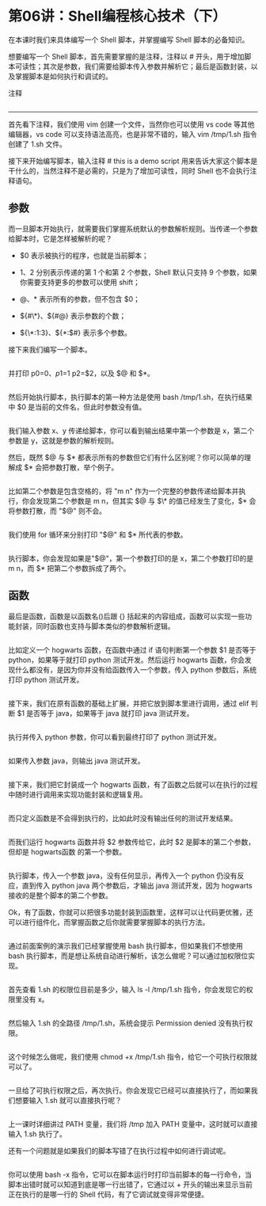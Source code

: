# 第06讲：Shell编程核心技术（下）

在本课时我们来具体编写一个 Shell 脚本，并掌握编写 Shell 脚本的必备知识。

想要编写一个 Shell 脚本，首先需要掌握的是注释，注释以 # 开头，用于增加脚本可读性；其次是参数，我们需要给脚本传入参数并解析它；最后是函数封装，以及掌握脚本是如何执行和调试的。

注释

<Image alt="" src="https://s0.lgstatic.com/i/image2/M01/B0/1B/CgotOV3mHmOAVwNqAAB4Dtu9NTs336.png"/> 

----------------------------------------------------------------------------------------

首先看下注释，我们使用 vim 创建一个文件，当然你也可以使用 vs code 等其他编辑器，vs code 可以支持语法高亮，也是非常不错的，输入 vim /tmp/1.sh 指令创建了 1.sh 文件。 
<Image alt="" src="https://s0.lgstatic.com/i/image2/M01/B0/1B/CgotOV3mHnGAcmsMAAB09eOs0V8120.png"/> 


接下来开始编写脚本，输入注释 # this is a demo script 用来告诉大家这个脚本是干什么的，当然注释不是必需的，只是为了增加可读性，同时 Shell 也不会执行注释语句。

参数
---

而一旦脚本开始执行，就需要我们掌握系统默认的参数解析规则。当传递一个参数给脚本时，它是怎样被解析的呢？

* $0 表示被执行的程序，也就是当前脚本；

* $1、$2 分别表示传递的第 1 个和第 2 个参数，Shell 默认只支持 9 个参数，如果你需要支持更多的参数可以使用 shift；

* $@、$\* 表示所有的参数，但不包含 $0；

* ${#\*}、${#@} 表示参数的个数；

* ${\*:1:3}、${\*:$#} 表示多个参数。

接下来我们编写一个脚本。


<Image alt="" src="https://s0.lgstatic.com/i/image2/M01/AF/FC/CgoB5l3mHnyAa4b9AACcvwS38OE594.png"/> 


并打印 p0=$0、p1=$1 p2=$2，以及 $@ 和 $\*。


<Image alt="" src="https://s0.lgstatic.com/i/image2/M01/AF/FC/CgoB5l3mHoWAaTN7AAHqWUW2NTU287.png"/> 


然后开始执行脚本，执行脚本的第一种方法是使用 bash /tmp/1.sh，在执行结果中 $0 是当前的文件名，但此时参数没有值。


<Image alt="" src="https://s0.lgstatic.com/i/image2/M01/B0/1C/CgotOV3mHo2ARK47AAHLXCyvNz8110.png"/> 


我们输入参数 x、y 传递给脚本，你可以看到输出结果中第一个参数是 x，第二个参数是 y，这就是参数的解析规则。

然后，既然 $@ 与 $\* 都表示所有的参数但它们有什么区别呢？你可以简单的理解成 $\* 会把参数打散，举个例子。


<Image alt="" src="https://s0.lgstatic.com/i/image2/M01/AF/FC/CgoB5l3mHpaAJwbtAAGm5AmGJZA068.png"/> 


比如第二个参数是包含空格的，将 "m n" 作为一个完整的参数传递给脚本并执行，你会发现第二个参数是 m n，但其实 $@ 与 $\* 的值已经发生了变化，$\* 会将参数打散，而 "$@" 则不会。


<Image alt="" src="https://s0.lgstatic.com/i/image2/M01/AF/FC/CgoB5l3mHp-AGEWgAACvvz4hjIA356.png"/> 


我们使用 for 循环来分别打印 "$@" 和 $\* 所代表的参数。


<Image alt="" src="https://s0.lgstatic.com/i/image2/M01/B0/1C/CgotOV3mHqmAJ1dsAAFw0CGIpXM118.png"/> 


执行脚本，你会发现如果是"$@"，第一个参数打印的是 x，第二个参数打印的是 m n，而 $\* 把第二个参数拆成了两个。

函数
---

最后是函数，函数是以函数名()后跟 {} 括起来的内容组成，函数可以实现一些功能封装，同时函数也支持与脚本类似的参数解析逻辑。


<Image alt="" src="https://s0.lgstatic.com/i/image2/M01/AF/FC/CgoB5l3mHrSALa60AAG18PfnhoY767.png"/> 


比如定义一个 hogwarts 函数，在函数中通过 if 语句判断第一个参数 $1 是否等于 python，如果等于就打印 python 测试开发。然后运行 hogwarts 函数，你会发现什么都没有，是因为你并没有给函数传入一个参数，传入 python 参数后，系统打印 python 测试开发。


<Image alt="" src="https://s0.lgstatic.com/i/image2/M01/B0/1C/CgotOV3mHr-AN2ZyAAEBtQa6ZR8422.png"/> 


接下来，我们在原有函数的基础上扩展，并把它放到脚本里进行调用，通过 elif 判断 $1 是否等于 java，如果等于 java 就打印 java 测试开发。


<Image alt="" src="https://s0.lgstatic.com/i/image2/M01/AF/FC/CgoB5l3mHseAJymtAAHki20sFZs514.png"/> 


执行并传入 python 参数，你可以看到最终打印了 python 测试开发。


<Image alt="" src="https://s0.lgstatic.com/i/image2/M01/AF/FC/CgoB5l3mHtGAaT5OAAG5fFP2WZw702.png"/> 


如果传入参数 java，则输出 java 测试开发。


<Image alt="" src="https://s0.lgstatic.com/i/image2/M01/B0/1C/CgotOV3mHtuANXSqAAEH6Py_Xac382.png"/> 


接下来，我们把它封装成一个 hogwarts 函数，有了函数之后就可以在执行的过程中随时进行调用来实现功能封装和逻辑复用。


<Image alt="" src="https://s0.lgstatic.com/i/image2/M01/B0/1C/CgotOV3mHuWAOyTxAAFw7vQFO2c777.png"/> 


而只定义函数是不会得到执行的，比如此时没有输出任何的测试开发结果。


<Image alt="" src="https://s0.lgstatic.com/i/image2/M01/B0/1C/CgotOV3mHxiAYFWfAAEdgQmOdxA853.png"/> 


而我们运行 hogwarts 函数并将 $2 参数传给它，此时 $2 是脚本的第二个参数，但却是 hogwarts函数 的第一个参数。


<Image alt="" src="https://s0.lgstatic.com/i/image2/M01/AF/FC/CgoB5l3mHyKANsqtAAGM238AlPY383.png"/> 


执行脚本，传入一个参数 java，没有任何显示，再传入一个 python 仍没有反应，直到传入 python java 两个参数后，才输出 java 测试开发，因为 hogwarts 接收的是整个脚本的第二个参数。

Ok，有了函数，你就可以把很多功能封装到函数里，这样可以让代码更优雅，还可以进行组件化，而掌握函数之后你就需要掌握脚本的执行方法。


<Image alt="" src="https://s0.lgstatic.com/i/image2/M01/B0/1C/CgotOV3mHy2AA4GsAAFi8HS0YMk372.png"/> 


通过前面案例的演示我们已经掌握使用 bash 执行脚本，但如果我们不想使用 bash 执行脚本，而是想让系统自动进行解析，该怎么做呢？可以通过加权限位实现。


<Image alt="" src="https://s0.lgstatic.com/i/image2/M01/B0/1C/CgotOV3mHzeAXyu9AAGwW6ETkz4673.png"/> 


首先查看 1.sh 的权限位目前是多少，输入 ls -l /tmp/1.sh 指令，你会发现它的权限里没有 x。


<Image alt="" src="https://s0.lgstatic.com/i/image2/M01/B0/1C/CgotOV3mH0OAUIsfAAGy_TmPGnc630.png"/> 


然后输入 1.sh 的全路径 /tmp/1.sh，系统会提示 Permission denied 没有执行权限。


<Image alt="" src="https://s0.lgstatic.com/i/image2/M01/B0/1C/CgotOV3mH0yAbthXAAG_xPVX3HE664.png"/> 


这个时候怎么做呢，我们使用 chmod +x /tmp/1.sh 指令，给它一个可执行权限就可以了。


<Image alt="" src="https://s0.lgstatic.com/i/image2/M01/AF/FC/CgoB5l3mH1qAZynAAAG9pFvkV0M505.png"/> 


一旦给了可执行权限之后，再次执行。你会发现它已经可以直接执行了，而如果我们想要输入 1.sh 就可以直接执行呢？


<Image alt="" src="https://s0.lgstatic.com/i/image2/M01/AF/FC/CgoB5l3mH2aAOOGLAAG4sIaDfBY784.png"/> 


上一课时详细讲过 PATH 变量，我们将 /tmp 加入 PATH 变量中，这时就可以直接输入 1.sh 执行了。

还有一个问题就是如果我们的脚本写错了在执行过程中如何进行调试呢。


<Image alt="" src="https://s0.lgstatic.com/i/image2/M01/AF/FC/CgoB5l3mH3CAJM6IAAFv8CFyLyo833.png"/> 


你可以使用 bash -x 指令，它可以在脚本运行时打印当前脚本的每一行命令，当脚本出错时就可以知道到底是哪一行出错了，它通过以 + 开头的输出来显示当前正在执行的是哪一行的 Shell 代码，有了它调试就变得非常便捷。  

